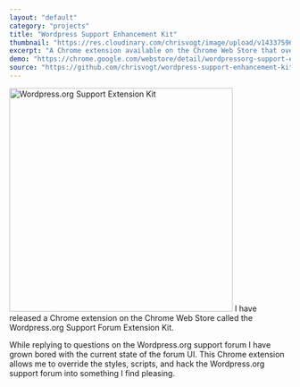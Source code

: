 ```yaml
---
layout: "default"
category: "projects"
title: "Wordpress Support Enhancement Kit"
thumbnail: "https://res.cloudinary.com/chrisvogt/image/upload/v1433759656/chrisvogt-me/thumb/wsfek.png"
excerpt: "A Chrome extension available on the Chrome Web Store that overrides the default Wordpress.org support forum styles and scripts."
demo: "https://chrome.google.com/webstore/detail/wordpressorg-support-enha/mlodkondjlhhbhcokbpgiafemehdcbel?utm_source=plus"
source: "https://github.com/chrisvogt/wordpress-support-enhancement-kit"
---
```


<img src="https://cdn.rawgit.com/chrisvogt/wordpress-support-enhancement-kit/master/screenshot.gif" width="400" alt="Wordpress.org Support Extension Kit" class="img pull-right" /> I have released a Chrome extension on the Chrome Web Store called the Wordpress.org Support Forum Extension Kit.

While replying to questions on the Wordpress.org support forum I have grown bored with the current state of the forum UI. This Chrome extension allows me to override the styles, scripts, and hack the Wordpress.org support forum into something I find pleasing.
